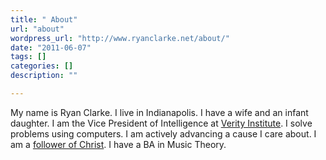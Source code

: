 ```yaml
---
title: " About"
url: "about"
wordpress_url: "http://www.ryanclarke.net/about/"
date: "2011-06-07"
tags: []
categories: []
description: ""

---
```


My name is Ryan Clarke. I live in Indianapolis. I have a wife and an infant daughter. I am the Vice President of Intelligence at [Verity Institute](http://verityinstitute.org/). I solve problems using computers. I am actively advancing a cause I care about. I am a [follower of Christ](http://www.ryanclarke.net/catagory/christianity/). I have a BA in Music Theory.
